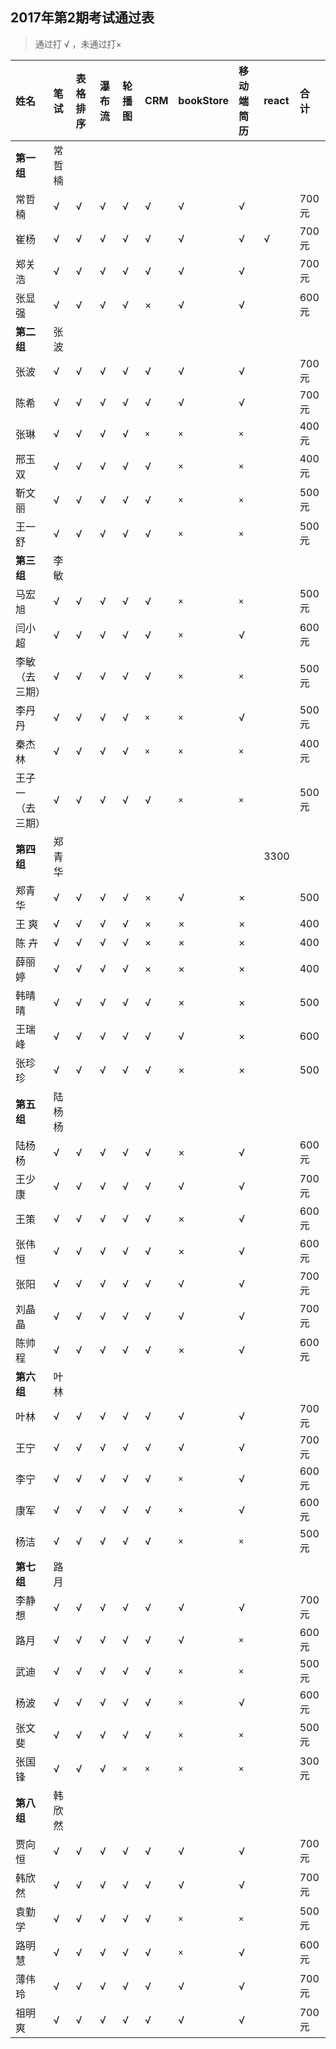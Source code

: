 ##  2017年第2期考试通过表
>  通过打 √ ，未通过打×

|姓名|笔试|表格排序|瀑布流|轮播图|CRM|bookStore|移动端简历|react|合 计|
|:----|:----|:----|:----|:----|:----|:----|:----|:----|:-----|
|**第一组**|常哲楠| | | | | | | | |
|常哲楠| √|√ |√ |√ | √|√ |√ ||700元 |
|崔杨| √|√ |√ |√ | √|√ |√ |√ |700元 |
|郑关浩| √|√ |√ |√ | √|√ |√ || 700元|
|张显强| √|√ |√ |√ | ×|√ |√ ||600元 |
|**第二组**|张波| | | | | | ||
|张波|√|√|√|√|√|√|√||700元|
|陈希|√|√|√|√|√|√|√||700元|
|张琳|√|√|√|√|`×`|`×`|`×`||400元|
|邢玉双|√|√|√|√|√|`×`|`×`||400元|
|靳文丽|√|√|√|√|√|`×`|`×`||500元|
|王一舒|√|√|√|√|√|`×`|`×`||500元|
|**第三组**|李敏| | | | | | ||
|马宏旭|√|√|√|√|√|`×`|`×`||500元|
|闫小超|√|√|√|√|√|`×`|√||600元|
|李敏（去三期）|√|√|√|√|√|`×`|`×`||500元|
|李丹丹|√|√|√|√|`×`|`×`|√||500元|
|秦杰林|√|√|√|√|`×`|`×`|`×`||400元|
|王子一（去三期）|√|√|√|√|√|`×`|`×`||500元|
|**第四组**|郑青华| | | | | ||3300|
|郑青华|√|√|√|√|×|√|×||500|
|王 爽  |√|√|√|√|×|×|×||400|
|陈 卉  |√|√|√|√|×|×|×||400|
|薛丽婷|√|√|√|√|×|×|×||400|
|韩晴晴|√|√|√|√|√|×|×||500|
|王瑞峰|√|√|√|√|√|√|×||600|
|张珍珍|√|√|√|√|√|×|×||500|
|**第五组**|陆杨杨|
|陆杨杨|√|√|√|√|√|×|√||600元
|王少康|√|√|√|√|√|√|√||700元
|王策|√|√|√|√|√|×|√||600元
|张伟恒|√|√|√|√|√|×|√||600元
|张阳|√|√|√|√|√|√|√||700元
|刘晶晶|√|√|√|√|√|√|√||700元
|陈帅程|√|√|√|√|√|×|√||600元
|**第六组**|叶林| | | | | | ||
|叶林|√|√|√|√|√|√|√||700元|
|王宁|√|√|√|√|√|√|√||700元|
|李宁|√|√|√|√|√|`×`|√||600元|
|康军|√|√|√|√|√|`×`|√||600元|
|杨洁|√|√|√|√|√|`×`|`×`||500元
|**第七组**|路月| | | | | | ||
|李静想|√|√|√|√|√|√|√||700元|
|路月|√|√|√|√|√|√|`×`||600元|
|武迪|√|√|√|√|√|`×`|`×`||500元|
|杨波|√|√|√|√|√|`×`|√||600元|
|张文斐|√|√|√|√|√|`×`|`×`||500元|
|张国锋|√|√|√|`×`|`×`|`×`|`×`||300元|
|**第八组**|韩欣然| | | | | | ||
|贾向恒|√|√|√|√|√|√|√||700元|
|韩欣然|√|√|√|√|√|√|√||700元|
|袁勤学|√|√|√|√|√|`×`|`×`||500元|
|路明慧|√|√|√|√|√|`×`|√||600元|
|薄伟玲|√|√|√|√|√|√|√||700元|
|祖明爽|√|√|√|√|√|√|√||700元|

